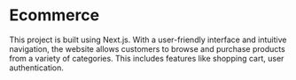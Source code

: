 # Ecommerce

This project is built using Next.js. With a user-friendly interface and intuitive 
navigation, the website allows customers to browse and purchase products from a variety of categories. 
This includes features like shopping cart, user authentication.
